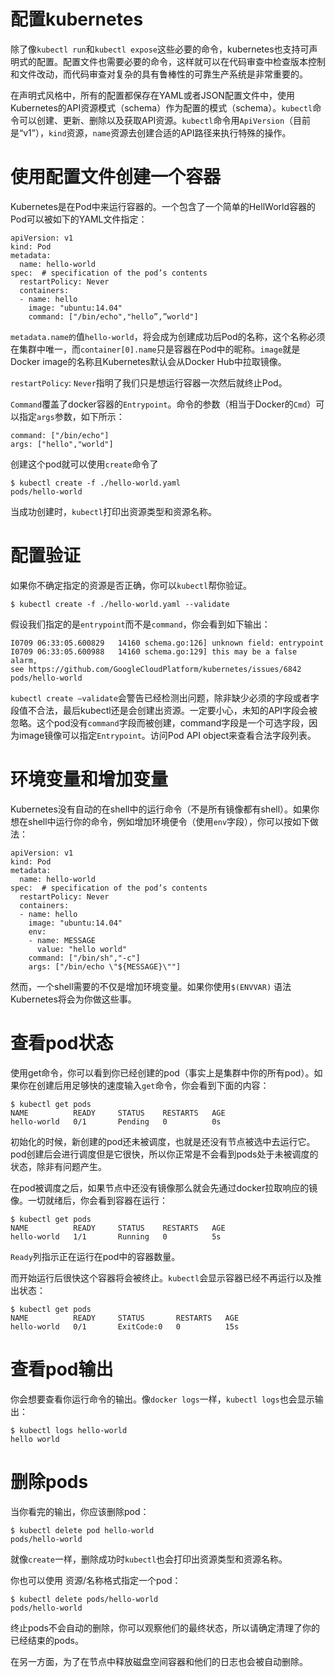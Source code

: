 
# 配置kubernetes


除了像`kubectl run`和`kubectl expose`这些必要的命令，kubernetes也支持可声明式的配置。配置文件也需要必要的命令，这样就可以在代码审查中检查版本控制和文件改动，而代码审查对复杂的具有鲁棒性的可靠生产系统是非常重要的。

在声明式风格中，所有的配置都保存在YAML或者JSON配置文件中，使用Kubernetes的API资源模式（schema）作为配置的模式（schema）。`kubectl`命令可以创建、更新、删除以及获取API资源。`kubectl`命令用`ApiVersion`（目前是“v1”），`kind`资源，`name`资源去创建合适的API路径来执行特殊的操作。


# 使用配置文件创建一个容器

Kubernetes是在Pod中来运行容器的。一个包含了一个简单的HellWorld容器的Pod可以被如下的YAML文件指定：
```
apiVersion: v1
kind: Pod
metadata:
  name: hello-world
spec:  # specification of the pod’s contents
  restartPolicy: Never
  containers:
  - name: hello
    image: "ubuntu:14.04"
    command: ["/bin/echo","hello”,”world"]
```


`metadata.name的`值`hello-world`，将会成为创建成功后Pod的名称，这个名称必须在集群中唯一，而`container[0].name`只是容器在Pod中的昵称。`image`就是Docker image的名称且Kubernetes默认会从Docker Hub中拉取镜像。

`restartPolicy`: `Never`指明了我们只是想运行容器一次然后就终止Pod。

`Command`覆盖了docker容器的`Entrypoint`。命令的参数（相当于Docker的`Cmd`）可以指定`args`参数，如下所示：

```
command: ["/bin/echo"]
args: ["hello","world"]
```
创建这个pod就可以使用`create`命令了

```
$ kubectl create -f ./hello-world.yaml
pods/hello-world
```
当成功创建时，`kubectl`打印出资源类型和资源名称。


# 配置验证

如果你不确定指定的资源是否正确，你可以`kubectl`帮你验证。
```
$ kubectl create -f ./hello-world.yaml --validate
```
假设我们指定的是`entrypoint`而不是`command`，你会看到如下输出：
```
I0709 06:33:05.600829   14160 schema.go:126] unknown field: entrypoint
I0709 06:33:05.600988   14160 schema.go:129] this may be a false alarm, 
see https://github.com/GoogleCloudPlatform/kubernetes/issues/6842
pods/hello-world
```
`kubectl create –validate`会警告已经检测出问题，除非缺少必须的字段或者字段值不合法，最后kubectl还是会创建出资源。一定要小心，未知的API字段会被忽略。这个pod没有`command`字段而被创建，command字段是一个可选字段，因为image镜像可以指定`Entrypoint`。访问Pod API object来查看合法字段列表。


# 环境变量和增加变量

Kubernetes没有自动的在shell中的运行命令（不是所有镜像都有shell）。如果你想在shell中运行你的命令，例如增加环境便令（使用`env`字段），你可以按如下做法：
```
apiVersion: v1
kind: Pod
metadata:
  name: hello-world
spec:  # specification of the pod’s contents
  restartPolicy: Never
  containers:
  - name: hello
    image: "ubuntu:14.04"
    env:
    - name: MESSAGE
      value: "hello world"
    command: ["/bin/sh","-c"]
    args: ["/bin/echo \"${MESSAGE}\""]

```
然而，一个shell需要的不仅是增加环境变量。如果你使用`$(ENVVAR)` 语法Kubernetes将会为你做这些事。

# 查看pod状态

使用get命令，你可以看到你已经创建的pod（事实上是集群中你的所有pod）。如果你在创建后用足够快的速度输入`get`命令，你会看到下面的内容：
```
$ kubectl get pods
NAME          READY     STATUS    RESTARTS   AGE
hello-world   0/1       Pending   0          0s

```
初始化的时候，新创建的pod还未被调度，也就是还没有节点被选中去运行它。pod创建后会进行调度但是它很快，所以你正常是不会看到pods处于未被调度的状态，除非有问题产生。

在pod被调度之后，如果节点中还没有镜像那么就会先通过docker拉取响应的镜像。一切就绪后，你会看到容器在运行：
```
$ kubectl get pods
NAME          READY     STATUS    RESTARTS   AGE
hello-world   1/1       Running   0          5s

```
`Ready`列指示正在运行在pod中的容器数量。

而开始运行后很快这个容器将会被终止。`kubectl`会显示容器已经不再运行以及推出状态：
```
$ kubectl get pods
NAME          READY     STATUS       RESTARTS   AGE
hello-world   0/1       ExitCode:0   0          15s

```

# 查看pod输出

你会想要查看你运行命令的输出。像`docker logs`一样，`kubectl logs`也会显示输出：
```
$ kubectl logs hello-world
hello world

```

# 删除pods

当你看完的输出，你应该删除pod：
```
$ kubectl delete pod hello-world
pods/hello-world

```
就像`create`一样，删除成功时`kubectl`也会打印出资源类型和资源名称。

你也可以使用 资源/名称格式指定一个pod：
```
$ kubectl delete pods/hello-world
pods/hello-world

```
终止pods不会自动的删除，你可以观察他们的最终状态，所以请确定清理了你的已经结束的pods。

在另一方面，为了在节点中释放磁盘空间容器和他们的日志也会被自动删除。
